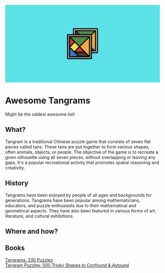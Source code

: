 ![tangrams](https://github.com/aidanastridge/awesome-tangrams/blob/main/awesome-tangrams-banner.png)

# Awesome Tangrams

Might be the oddest awesome list!

## What? 

Tangram is a traditional Chinese puzzle game that consists of seven flat pieces called tans. These tans are put together to form various shapes, often animals, objects, or people. The objective of the game is to recreate a given silhouette using all seven pieces, without overlapping or leaving any gaps. It's a popular recreational activity that promotes spatial reasoning and creativity. 

## History

Tangrams have been enjoyed by people of all ages and backgrounds for generations. Tangrams have been popular among mathematicians, educators, and puzzle enthusiasts due to their mathematical and geometrical aspects. They have also been featured in various forms of art, literature, and cultural exhibitions. 

## Where and how?

## Books

[Tangrams: 330 Puzzles](https://www.amazon.com/Tangrams-Puzzles-Dover-Recreational-Math/dp/0486214834/ref=sr_1_4?keywords=tangram+puzzles&qid=1692383585&s=books&sr=1-4)  
[Tangram Puzzles: 500 Tricky Shapes to Confound & Astound](https://www.amazon.com/Tangram-Puzzles-Confound-Astound-Tangrams/dp/080697589X/ref=sr_1_5?keywords=tangram+puzzles&qid=1692383585&s=books&sr=1-5)
